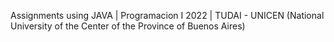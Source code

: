 Assignments using JAVA | Programacion I 2022 | TUDAI - UNICEN (National University of the Center of the Province of Buenos Aires)

